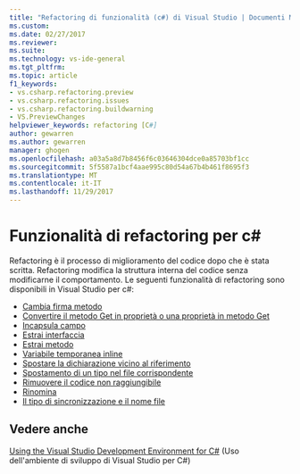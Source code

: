 ```yaml
---
title: "Refactoring di funzionalità (c#) di Visual Studio | Documenti Microsoft"
ms.custom: 
ms.date: 02/27/2017
ms.reviewer: 
ms.suite: 
ms.technology: vs-ide-general
ms.tgt_pltfrm: 
ms.topic: article
f1_keywords:
- vs.csharp.refactoring.preview
- vs.csharp.refactoring.issues
- vs.csharp.refactoring.buildwarning
- VS.PreviewChanges
helpviewer_keywords: refactoring [C#]
author: gewarren
ms.author: gewarren
manager: ghogen
ms.openlocfilehash: a03a5a8d7b8456f6c03646304dce0a85703bf1cc
ms.sourcegitcommit: 5f5587a1bcf4aae995c80d54a67b4b461f8695f3
ms.translationtype: MT
ms.contentlocale: it-IT
ms.lasthandoff: 11/29/2017
---
```

# <a name="refactoring-features-for-c"></a>Funzionalità di refactoring per c# #

Refactoring è il processo di miglioramento del codice dopo che è stata scritta. Refactoring modifica la struttura interna del codice senza modificarne il comportamento. Le seguenti funzionalità di refactoring sono disponibili in Visual Studio per c#:

* [Cambia firma metodo](refactoring/change-method-signature.md)
* [Convertire il metodo Get in proprietà o una proprietà in metodo Get](refactoring/convert-get-method-to-property.md)
* [Incapsula campo](refactoring/encapsulate-field.md)
* [Estrai interfaccia](refactoring/extract-interface.md)
* [Estrai metodo](refactoring/extract-method.md)
* [Variabile temporanea inline](refactoring/inline-temporary-variable.md)
* [Spostare la dichiarazione vicino al riferimento](refactoring/move-declaration-near-reference.md)
* [Spostamento di un tipo nel file corrispondente](refactoring/move-type-to-matching-file.md)
* [Rimuovere il codice non raggiungibile](refactoring/remove-unreachable-code.md)
* [Rinomina](refactoring/rename.md)
* [Il tipo di sincronizzazione e il nome file](refactoring/sync-type-and-file.md)

## <a name="see-also"></a>Vedere anche

[Using the Visual Studio Development Environment for C#](using-the-visual-studio-development-environment-for-csharp.md) (Uso dell'ambiente di sviluppo di Visual Studio per C#)  
